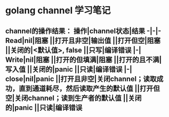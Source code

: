 # golang channel 学习笔记

channel的操作结果：
操作|channel状态|结果
-|-|-
Read|nil|阻塞
||打开且非空|输出值
||打开但空|阻塞
||关闭的|<默认值>, false
||只写|编译错误
|-|
Write|nil|阻塞
||打开的但填满|阻塞
||打开的且不满|写入值
||关闭的|panic
||只读|编译错误
|-|
close|nil|panic
||打开且非空|关闭channel；读取成功，直到通道耗尽，然后读取产生的默认值
||打开但空|关闭channel；读到生产者的默认值
||关闭的|panic
||只读|编译错误
---
